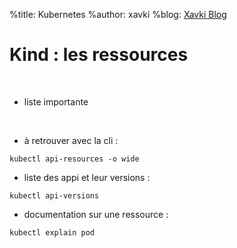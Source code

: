 %title: Kubernetes 
%author: xavki
%blog: [Xavki Blog](https://xavki.blog)

# Kind : les ressources


<br>

* liste importante

<br>

* à retrouver avec la cli :

```
kubectl api-resources -o wide
```

* liste des appi et leur versions :

```
kubectl api-versions
```

* documentation sur une ressource :

```
kubectl explain pod
```
